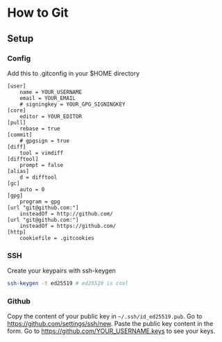 # How to Git

## Setup

### Config

Add this to .gitconfig in your $HOME directory
```
[user]
	name = YOUR_USERNAME
	email = YOUR_EMAIL
	# signingkey = YOUR_GPG_SIGNINGKEY
[core]
	editor = YOUR_EDITOR
[pull]
	rebase = true
[commit]
	# gpgsign = true
[diff]
	tool = vimdiff
[difftool]
	prompt = false
[alias]
	d = difftool
[gc]
	auto = 0
[gpg]
	program = gpg
[url "git@github.com:"]
	insteadOf = http://github.com/
[url "git@github.com:"]
	insteadOf = https://github.com/
[http]
	cookiefile = .gitcookies
```

### SSH

Create your keypairs with ssh-keygen
```bash
ssh-keygen -t ed25519 # ed25519 is cool
```

### Github

Copy the content of your public key in `~/.ssh/id_ed25519.pub`.
Go to https://github.com/settings/ssh/new.
Paste the public key content in the form.
Go to https://github.com/YOUR_USERNAME.keys to see your keys.

